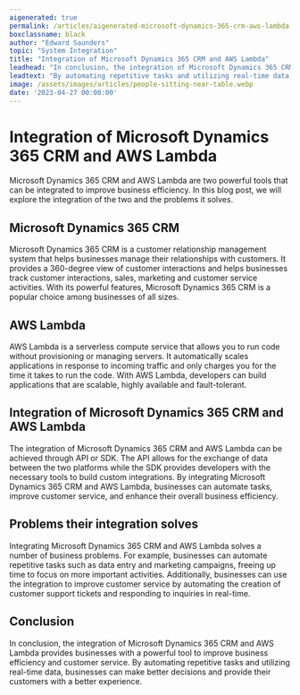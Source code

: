 ```yaml
---
aigenerated: true
permalink: /articles/aigenerated-microsoft-dynamics-365-crm-aws-lambda
boxclassname: black
author: "Edward Saunders"
topic: "System Integration"
title: "Integration of Microsoft Dynamics 365 CRM and AWS Lambda"
leadhead: "In conclusion, the integration of Microsoft Dynamics 365 CRM and AWS Lambda provides businesses with a powerful tool to improve business efficiency and customer service"
leadtext: "By automating repetitive tasks and utilizing real-time data, businesses can make better decisions and provide their customers with a better experience."
image: /assets/images/articles/people-sitting-near-table.webp
date: '2023-04-27 00:00:00'
---
```

<div class="arttext">	<h1>Integration of Microsoft Dynamics 365 CRM and AWS Lambda</h1>
	<p>
		Microsoft Dynamics 365 CRM and AWS Lambda are two powerful tools that can be integrated to improve business efficiency. In this blog post, we will explore the integration of the two and the problems it solves.
	</p>
	<h2>Microsoft Dynamics 365 CRM</h2>
	<p>
		Microsoft Dynamics 365 CRM is a customer relationship management system that helps businesses manage their relationships with customers. It provides a 360-degree view of customer interactions and helps businesses track customer interactions, sales, marketing and customer service activities. With its powerful features, Microsoft Dynamics 365 CRM is a popular choice among businesses of all sizes.
	</p>
	<h2>AWS Lambda</h2>
	<p>
		AWS Lambda is a serverless compute service that allows you to run code without provisioning or managing servers. It automatically scales applications in response to incoming traffic and only charges you for the time it takes to run the code. With AWS Lambda, developers can build applications that are scalable, highly available and fault-tolerant.
	</p>
	<h2>Integration of Microsoft Dynamics 365 CRM and AWS Lambda</h2>
	<p>
		The integration of Microsoft Dynamics 365 CRM and AWS Lambda can be achieved through API or SDK. The API allows for the exchange of data between the two platforms while the SDK provides developers with the necessary tools to build custom integrations. By integrating Microsoft Dynamics 365 CRM and AWS Lambda, businesses can automate tasks, improve customer service, and enhance their overall business efficiency.
	</p>
	<h2>Problems their integration solves</h2>
	<p>
		Integrating Microsoft Dynamics 365 CRM and AWS Lambda solves a number of business problems. For example, businesses can automate repetitive tasks such as data entry and marketing campaigns, freeing up time to focus on more important activities. Additionally, businesses can use the integration to improve customer service by automating the creation of customer support tickets and responding to inquiries in real-time.
	</p>
	<h2>Conclusion</h2>
	<p>
		In conclusion, the integration of Microsoft Dynamics 365 CRM and AWS Lambda provides businesses with a powerful tool to improve business efficiency and customer service. By automating repetitive tasks and utilizing real-time data, businesses can make better decisions and provide their customers with a better experience.
	</p>
</div>